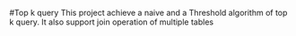 #Top k query
This project achieve a naive and a Threshold algorithm of top k query. It also support join operation of multiple tables
